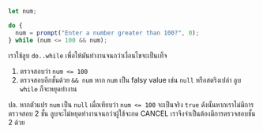 
```js run demo
let num;

do {
  num = prompt("Enter a number greater than 100?", 0);
} while (num <= 100 && num);
```

เราใช้ลูบ `do..while` เพื่อให้มันทำงานจนกว่าเงื่อนไขจะเป็นเท็จ

1. ตรวจสอบว่า `num <= 100`
2. ตรวจสอบอีกชั้นด้วย `&& num` หาก `num` เป็น falsy value เช่น `null` หรือสตริงเปล่า ลูบ `while` ก็จะหยุดทำงาน

ปล. หากตัวแปร `num` เป็น `null` เมื่อเทียบว่า `num <= 100` จะเป็นจริง `true` ดังนั้นหากเราไม่มีการตรวจสอบ 2 ชั้น ลูบจะไม่หยุดทำงานจนกว่าผู้ใช้จะกด CANCEL เราจึงจำเป็นต้องมีการตรวจสอบชั้น 2 ด้วย
